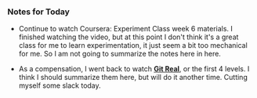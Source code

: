 ### Notes for Today

* Continue to watch Coursera: Experiment Class week 6 materials. I finished watching the video, but at this point I don't think it's a great class for me to learn experimentation, it just seem a bit too mechanical for me. So I am not going to summarize the notes here in here.

* As a compensation, I went back to watch [**Git Real**](https://www.youtube.com/watch?v=_ifxcvOFYMg&list=PLgFxj4c5cLKZVFtIiQ5U-IrmIZoxiQ5hd&index=8), or the first 4 levels. I think I should summarize them here, but will do it another time. Cutting myself some slack today.